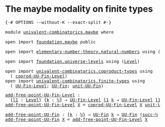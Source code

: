 # The maybe modality on finite types

<pre class="Agda"><a id="47" class="Symbol">{-#</a> <a id="51" class="Keyword">OPTIONS</a> <a id="59" class="Pragma">--without-K</a> <a id="71" class="Pragma">--exact-split</a> <a id="85" class="Symbol">#-}</a>

<a id="90" class="Keyword">module</a> <a id="97" href="univalent-combinatorics.maybe.html" class="Module">univalent-combinatorics.maybe</a> <a id="127" class="Keyword">where</a>

<a id="134" class="Keyword">open</a> <a id="139" class="Keyword">import</a> <a id="146" href="foundation.maybe.html" class="Module">foundation.maybe</a> <a id="163" class="Keyword">public</a>

<a id="171" class="Keyword">open</a> <a id="176" class="Keyword">import</a> <a id="183" href="elementary-number-theory.natural-numbers.html" class="Module">elementary-number-theory.natural-numbers</a> <a id="224" class="Keyword">using</a> <a id="230" class="Symbol">(</a><a id="231" href="elementary-number-theory.natural-numbers.html#1444" class="Datatype">ℕ</a><a id="232" class="Symbol">;</a> <a id="234" href="elementary-number-theory.natural-numbers.html#1465" class="InductiveConstructor">zero-ℕ</a><a id="240" class="Symbol">;</a> <a id="242" href="elementary-number-theory.natural-numbers.html#1478" class="InductiveConstructor">succ-ℕ</a><a id="248" class="Symbol">)</a>

<a id="251" class="Keyword">open</a> <a id="256" class="Keyword">import</a> <a id="263" href="foundation.universe-levels.html" class="Module">foundation.universe-levels</a> <a id="290" class="Keyword">using</a> <a id="296" class="Symbol">(</a><a id="297" href="Agda.Primitive.html#597" class="Postulate">Level</a><a id="302" class="Symbol">)</a>

<a id="305" class="Keyword">open</a> <a id="310" class="Keyword">import</a> <a id="317" href="univalent-combinatorics.coproduct-types.html" class="Module">univalent-combinatorics.coproduct-types</a> <a id="357" class="Keyword">using</a>
  <a id="365" class="Symbol">(</a> <a id="367" href="univalent-combinatorics.coproduct-types.html#5802" class="Function">coprod-UU-Fin-Level</a><a id="386" class="Symbol">)</a>
<a id="388" class="Keyword">open</a> <a id="393" class="Keyword">import</a> <a id="400" href="univalent-combinatorics.finite-types.html" class="Module">univalent-combinatorics.finite-types</a> <a id="437" class="Keyword">using</a>
  <a id="445" class="Symbol">(</a> <a id="447" href="univalent-combinatorics.finite-types.html#4556" class="Function">UU-Fin-Level</a><a id="459" class="Symbol">;</a> <a id="461" href="univalent-combinatorics.finite-types.html#4997" class="Function">UU-Fin</a><a id="467" class="Symbol">;</a> <a id="469" href="univalent-combinatorics.finite-types.html#8090" class="Function">unit-UU-Fin</a><a id="480" class="Symbol">)</a>
</pre>
<pre class="Agda"><a id="add-free-point-UU-Fin-Level"></a><a id="495" href="univalent-combinatorics.maybe.html#495" class="Function">add-free-point-UU-Fin-Level</a> <a id="523" class="Symbol">:</a>
  <a id="527" class="Symbol">{</a><a id="528" href="univalent-combinatorics.maybe.html#528" class="Bound">l1</a> <a id="531" class="Symbol">:</a> <a id="533" href="Agda.Primitive.html#597" class="Postulate">Level</a><a id="538" class="Symbol">}</a> <a id="540" class="Symbol">{</a><a id="541" href="univalent-combinatorics.maybe.html#541" class="Bound">k</a> <a id="543" class="Symbol">:</a> <a id="545" href="elementary-number-theory.natural-numbers.html#1444" class="Datatype">ℕ</a><a id="546" class="Symbol">}</a> <a id="548" class="Symbol">→</a> <a id="550" href="univalent-combinatorics.finite-types.html#4556" class="Function">UU-Fin-Level</a> <a id="563" href="univalent-combinatorics.maybe.html#528" class="Bound">l1</a> <a id="566" href="univalent-combinatorics.maybe.html#541" class="Bound">k</a> <a id="568" class="Symbol">→</a> <a id="570" href="univalent-combinatorics.finite-types.html#4556" class="Function">UU-Fin-Level</a> <a id="583" href="univalent-combinatorics.maybe.html#528" class="Bound">l1</a> <a id="586" class="Symbol">(</a><a id="587" href="elementary-number-theory.natural-numbers.html#1478" class="InductiveConstructor">succ-ℕ</a> <a id="594" href="univalent-combinatorics.maybe.html#541" class="Bound">k</a><a id="595" class="Symbol">)</a>
<a id="597" href="univalent-combinatorics.maybe.html#495" class="Function">add-free-point-UU-Fin-Level</a> <a id="625" href="univalent-combinatorics.maybe.html#625" class="Bound">X</a> <a id="627" class="Symbol">=</a> <a id="629" href="univalent-combinatorics.coproduct-types.html#5802" class="Function">coprod-UU-Fin-Level</a> <a id="649" href="univalent-combinatorics.maybe.html#625" class="Bound">X</a> <a id="651" href="univalent-combinatorics.finite-types.html#8090" class="Function">unit-UU-Fin</a>

<a id="add-free-point-UU-Fin"></a><a id="664" href="univalent-combinatorics.maybe.html#664" class="Function">add-free-point-UU-Fin</a> <a id="686" class="Symbol">:</a> <a id="688" class="Symbol">{</a><a id="689" href="univalent-combinatorics.maybe.html#689" class="Bound">k</a> <a id="691" class="Symbol">:</a> <a id="693" href="elementary-number-theory.natural-numbers.html#1444" class="Datatype">ℕ</a><a id="694" class="Symbol">}</a> <a id="696" class="Symbol">→</a> <a id="698" href="univalent-combinatorics.finite-types.html#4997" class="Function">UU-Fin</a> <a id="705" href="univalent-combinatorics.maybe.html#689" class="Bound">k</a> <a id="707" class="Symbol">→</a> <a id="709" href="univalent-combinatorics.finite-types.html#4997" class="Function">UU-Fin</a> <a id="716" class="Symbol">(</a><a id="717" href="elementary-number-theory.natural-numbers.html#1478" class="InductiveConstructor">succ-ℕ</a> <a id="724" href="univalent-combinatorics.maybe.html#689" class="Bound">k</a><a id="725" class="Symbol">)</a>
<a id="727" href="univalent-combinatorics.maybe.html#664" class="Function">add-free-point-UU-Fin</a> <a id="749" href="univalent-combinatorics.maybe.html#749" class="Bound">X</a> <a id="751" class="Symbol">=</a> <a id="753" href="univalent-combinatorics.maybe.html#495" class="Function">add-free-point-UU-Fin-Level</a> <a id="781" href="univalent-combinatorics.maybe.html#749" class="Bound">X</a>
</pre>